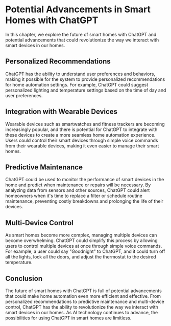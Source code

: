 Potential Advancements in Smart Homes with ChatGPT
=================================================================================================

In this chapter, we explore the future of smart homes with ChatGPT and potential advancements that could revolutionize the way we interact with smart devices in our homes.

Personalized Recommendations
----------------------------

ChatGPT has the ability to understand user preferences and behaviors, making it possible for the system to provide personalized recommendations for home automation settings. For example, ChatGPT could suggest personalized lighting and temperature settings based on the time of day and user preferences.

Integration with Wearable Devices
---------------------------------

Wearable devices such as smartwatches and fitness trackers are becoming increasingly popular, and there is potential for ChatGPT to integrate with these devices to create a more seamless home automation experience. Users could control their smart devices through simple voice commands from their wearable devices, making it even easier to manage their smart homes.

Predictive Maintenance
----------------------

ChatGPT could be used to monitor the performance of smart devices in the home and predict when maintenance or repairs will be necessary. By analyzing data from sensors and other sources, ChatGPT could alert homeowners when it's time to replace a filter or schedule routine maintenance, preventing costly breakdowns and prolonging the life of their devices.

Multi-Device Control
--------------------

As smart homes become more complex, managing multiple devices can become overwhelming. ChatGPT could simplify this process by allowing users to control multiple devices at once through simple voice commands. For example, a user could say "Goodnight" to ChatGPT, and it could turn off all the lights, lock all the doors, and adjust the thermostat to the desired temperature.

Conclusion
----------

The future of smart homes with ChatGPT is full of potential advancements that could make home automation even more efficient and effective. From personalized recommendations to predictive maintenance and multi-device control, ChatGPT has the ability to revolutionize the way we interact with smart devices in our homes. As AI technology continues to advance, the possibilities for using ChatGPT in smart homes are limitless.
